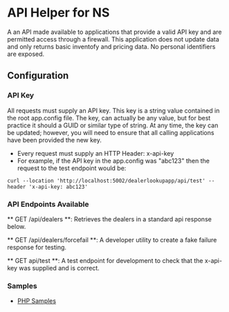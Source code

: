 # API Helper for NS

A an API made available to applications that provide a valid API key and are permitted access through a firewall.  This application does not update data and only returns basic inventofy and pricing data. No personal identifiers are exposed.


## Configuration

### API Key

All requests must supply an API key. This key is a string value contained in the root app.config file.  The key, can actually be any value, but for best practice it should a GUID or similar type of string.  At any time, the key can be updated; however, you will need to ensure that all calling applications have been provided the new key. 


* Every request must supply an HTTP Header:   x-api-key
* For example, if the API key in the app.config was "abc123" then the request to the test endpoint would be: 

```cURL
curl --location 'http://localhost:5002/dealerlookupapp/api/test' --header 'x-api-key: abc123'
```

### API Endpoints Available

** GET /api/dealers **: Retrieves the dealers in a standard api response below. 

** GET /api/dealers/forcefail **: A developer utility to create a fake failure response for testing. 

** GET api/test **: A test endpoint for development to check that the x-api-key was supplied and is correct. 


### Samples

- [PHP Samples](PHPSamples.md)





